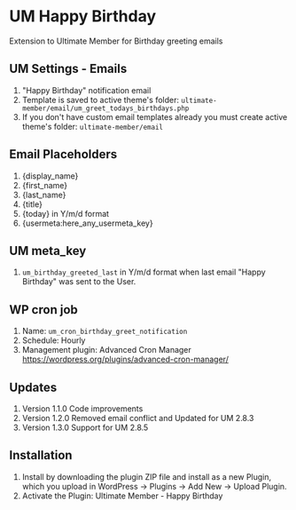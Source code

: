 # UM Happy Birthday
Extension to Ultimate Member for Birthday greeting emails

## UM Settings - Emails
1. "Happy Birthday" notification email
2. Template is saved to active theme's folder: <code>ultimate-member/email/um_greet_todays_birthdays.php</code>
3. If you don't have custom email templates already you must create active theme's folder: <code>ultimate-member/email</code>

## Email Placeholders
1. {display_name}
2. {first_name}
3. {last_name}
4. {title}
5. {today} in Y/m/d format
6. {usermeta:here_any_usermeta_key}

## UM meta_key
1. <code>um_birthday_greeted_last</code> in Y/m/d format when last email "Happy Birthday" was sent to the User.

## WP cron job
1. Name: <code>um_cron_birthday_greet_notification</code>
2. Schedule: Hourly
3. Management plugin: Advanced Cron Manager https://wordpress.org/plugins/advanced-cron-manager/

## Updates
1. Version 1.1.0 Code improvements
2. Version 1.2.0 Removed email conflict and Updated for UM 2.8.3
3. Version 1.3.0 Support for UM 2.8.5

## Installation
1. Install by downloading the plugin ZIP file and install as a new Plugin, which you upload in WordPress -> Plugins -> Add New -> Upload Plugin.
2. Activate the Plugin: Ultimate Member - Happy Birthday

